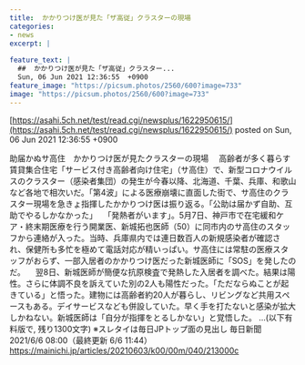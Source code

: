 ```yaml
---
title:  かかりつけ医が見た「ザ高従」クラスターの現場  
categories:
- news
excerpt: |
  
feature_text: |
  ##  かかりつけ医が見た「ザ高従」クラスター...
  Sun, 06 Jun 2021 12:36:55  +0900
feature_image: "https://picsum.photos/2560/600?image=733"
image: "https://picsum.photos/2560/600?image=733"
---
```


[https://asahi.5ch.net/test/read.cgi/newsplus/1622950615/](https://asahi.5ch.net/test/read.cgi/newsplus/1622950615/)
posted on Sun, 06 Jun 2021 12:36:55  +0900

<!--more-->

助届かぬサ高住　かかりつけ医が見たクラスターの現場 　高齢者が多く暮らす賃貸集合住宅「サービス付き高齢者向け住宅」（サ高住）で、新型コロナウイルスのクラスター（感染者集団）の発生が今春以降、北海道、千葉、兵庫、和歌山など各地で相次いだ。「第4波」による医療崩壊に直面した街で、サ高住のクラスター現場を急きょ指揮したかかりつけ医は振り返る。「公助は届かず自助、互助でやるしかなかった」 　「発熱者がいます」。5月7日、神戸市で在宅緩和ケア・終末期医療を行う開業医、新城拓也医師（50）に同市内のサ高住のスタッフから連絡が入った。当時、兵庫県内では連日数百人の新規感染者が確認され、保健所も多忙を極めて電話対応が精いっぱい。サ高住には常駐の医療スタッフがおらず、一部入居者のかかりつけ医だった新城医師に「SOS」を発したのだ。 　翌8日、新城医師が簡便な抗原検査で発熱した入居者を調べた。結果は陽性。さらに体調不良を訴えていた別の2人も陽性だった。「ただならぬことが起きている」と悟った。建物には高齢者約20人が暮らし、リビングなど共用スペースもある。デイサービスなども併設していた。早く手を打たないと感染が拡大しかねない。新城医師は「自分が指揮をとるしかない」と覚悟した。 …(以下有料版で, 残り1300文字) ※スレタイは毎日JPトップ面の見出し 毎日新聞 2021/6/6 08:00（最終更新 6/6 11:44） https://mainichi.jp/articles/20210603/k00/00m/040/213000c
